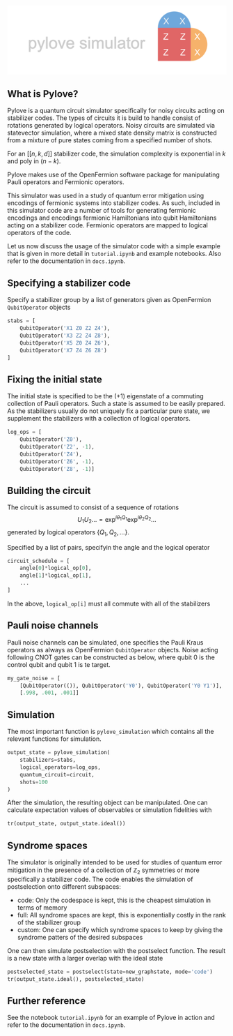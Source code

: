 ![pylove simultor](/pylove.svg)

## What is Pylove?

Pylove is a quantum circuit simulator specifically for noisy circuits acting on stabilizer codes.
The types of circuits it is build to handle consist of rotations generated by logical operators.
Noisy circuits are simulated via statevector simulation, where a mixed state density matrix is
constructed from a mixture of pure states coming from a specified number of shots.

For an $[[n,k,d]]$ stabilizer code, the simulation complexity is exponential in $k$ and poly 
in $(n-k)$. 

Pylove makes use of the OpenFermion software package for manipulating Pauli operators and Fermionic operators.

This simulator was used in a study of quantum error mitigation using encodings of fermionic systems into stabilizer codes. As such, included in this simulator code are a number of tools for generating fermionic encodings and encodings fermionic Hamiltonians into qubit Hamiltonians acting on a stabilizer code. Fermionic operators are mapped to logical operators of 
the code.

Let us now discuss the usage of the simulator code with a simple example that is given in more detail in `tutorial.ipynb` and example notebooks. Also refer to the documentation in `docs.ipynb`.

## Specifying a stabilizer code

Specify a stabilizer group by a list of generators given as OpenFermion `QubitOperator` objects

```python
stabs = [
    QubitOperator('X1 Z0 Z2 Z4'),
    QubitOperator('X3 Z2 Z4 Z8'),
    QubitOperator('X5 Z0 Z4 Z6'),
    QubitOperator('X7 Z4 Z6 Z8')
]
```
## Fixing the initial state

The initial state is specified to be the $(+1)$ eigenstate of a commuting collection of Pauli operators. Such a state is assumed to be easily prepared. As the stabilizers usually do not uniquely fix a particular pure state, we supplement the stabilizers with a collection of logical operators.

```python
log_ops = [
    QubitOperator('Z0'),
    QubitOperator('Z2', -1),
    QubitOperator('Z4'),
    QubitOperator('Z6', -1),
    QubitOperator('Z8', -1)]
```

## Building the circuit

The circuit is assumed to consist of a sequence of rotations
$$U_1 U_2\dots = \exp^{i\theta_1 Q_1}\exp^{i\theta_2 Q_2}\ldots$$
generated by logical operators $\{Q_1,Q_2,\ldots\}$.

Specified by a list of pairs, specifyin the angle and the logical operator
```python
circuit_schedule = [
    angle[0]*logical_op[0],
    angle[1]*logical_op[1],
    ...
]
```

In the above, `logical_op[i]` must all commute with all of the stabilizers

## Pauli noise channels

Pauli noise channels can be simulated, one specifies the Pauli Kraus operators as always as OpenFermion `QubitOperator` objects. Noise acting following CNOT gates can be constructed as below, where qubit 0 is the control qubit and qubit 1 is te target.

```python
my_gate_noise = [
    [QubitOperator(()), QubitOperator('Y0'), QubitOperator('Y0 Y1')],
    [.998, .001, .001]]
```

## Simulation

The most important function is `pylove_simulation` which contains all the relevant functions for simulation.

```python
output_state = pylove_simulation(
    stabilizers=stabs,
    logical_operators=log_ops,
    quantum_circuit=circuit,
    shots=100
)
```

After the simulation, the resulting object can be manipulated. One can calculate expectation values of observables or simulation fidelities with  

```python
tr(output_state, output_state.ideal())
```

## Syndrome spaces

The simulator is originally intended to be used for studies of quantum error mitigation in the presence of a collection of $\mathbb{Z}_2$ symmetries or more specifically a stabilizer code. The code enables the simulation of postselection onto different subspaces:
* code: Only the codespace is kept, this is the cheapest simulation in terms of memory
* full: All syndrome spaces are kept, this is exponentially costly in the rank of the stabilizer group
* custom: One can specify which syndrome spaces to keep by giving the syndrome patters of the desired subspaces

One can then simulate postselection with the postselect function. The result is a new state with a larger overlap with the ideal state

```python
postselected_state = postselect(state=new_graphstate, mode='code')
tr(output_state.ideal(), postselected_state)
```

## Further reference

See the notebook `tutorial.ipynb` for an example of Pylove in action and refer to the documentation in `docs.ipynb`.